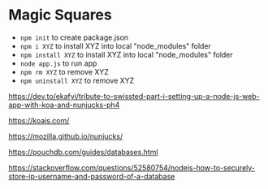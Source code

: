 # Magic Squares

- `npm init` to create package.json
- `npm i XYZ` to install XYZ into local "node_modules" folder
- `npm install XYZ` to install XYZ into local "node_modules" folder
- `node app.js` to run app
- `npm rm XYZ` to remove XYZ
- `npm uninstall XYZ` to remove XYZ













https://dev.to/ekafyi/tribute-to-swissted-part-i-setting-up-a-node-js-web-app-with-koa-and-nunjucks-ph4

https://koajs.com/

https://mozilla.github.io/nunjucks/


https://pouchdb.com/guides/databases.html

https://stackoverflow.com/questions/52580754/nodejs-how-to-securely-store-ip-username-and-password-of-a-database

